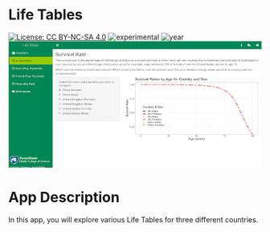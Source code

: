 # Life Tables

[![License: CC BY-NC-SA 4.0](https://img.shields.io/badge/License-CC%20BY--NC--SA%204.0-lightgrey.svg)](https://creativecommons.org/licenses/by-nc-sa/4.0/) 
![experimental](https://img.shields.io/badge/lifecycle-experimental-orange) 
![year](https://img.shields.io/badge/year-2021-lightgrey)
![App Screenshot](../docs/screenshot.png)

# App Description 
In this app, you will explore various Life Tables for three different countries.
